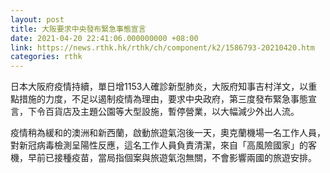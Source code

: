 ```yaml
---
layout: post
title: 大阪要求中央發布緊急事態宣言
date: 2021-04-20 22:41:06.000000000 +08:00
link: https://news.rthk.hk/rthk/ch/component/k2/1586793-20210420.htm
categories: rthk
---
```


日本大阪府疫情持續，單日增1153人確診新型肺炎，大阪府知事吉村洋文，以重點措施的力度，不足以遏制疫情為理由，要求中央政府，第三度發布緊急事態宣言，下令百貨店及主題公園等大型設施，暫停營業，以大幅減少外出人流。

疫情稍為緩和的澳洲和新西蘭，啟動旅遊氣泡後一天，奧克蘭機場一名工作人員，對新冠病毒檢測呈陽性反應，這名工作人員負責清潔，來自「高風險國家」的客機，早前已接種疫苗，當局指個案與旅遊氣泡無關，不會影響兩國的旅遊安排。
